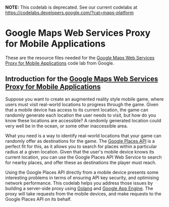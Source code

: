 **NOTE:** This codelab is deprecated. See our current codelabs at https://codelabs.developers.google.com/?cat=maps-platform

# Google Maps Web Services Proxy for Mobile Applications
These are the resource files needed for the [Google Maps Web Services Proxy for Mobile Applications](https://codelabs.developers.google.com/codelabs/google-maps-web-services-proxy/)
code lab from Google.

## Introduction for the [Google Maps Web Services Proxy for Mobile Applications](https://codelabs.developers.google.com/codelabs/google-maps-web-services-proxy/)

Suppose you want to create an augmented reality style mobile game, where users must visit real-world locations to progress through the game. Given that a mobile device has access to its current location, the game can randomly generate each location the user needs to visit, but how do you know these locations are accessible? A randomly generated location could very well be in the ocean, or some other inaccessible area.

What you need is a way to identify real-world locations that your game can randomly offer as destinations for the game. The [Google Places API](https://developers.google.com/places/web-service/) is a perfect fit for this, as it allows you to search for places within a particular radius at a given location. Given that the user's mobile device knows its current location, you can use the Google Places API Web Service to search for nearby places, and offer these as destinations the player must reach.

Using the Google Places API directly from a mobile device presents some interesting problems in terms of ensuring API key security, and optimising network performance. This codelab helps you address those issues by building a server-side proxy using [Golang](https://golang.org/) and [Google App Engine](https://cloud.google.com/appengine/). The proxy will take requests from the mobile devices, and make requests to the Google Places API on its behalf.
